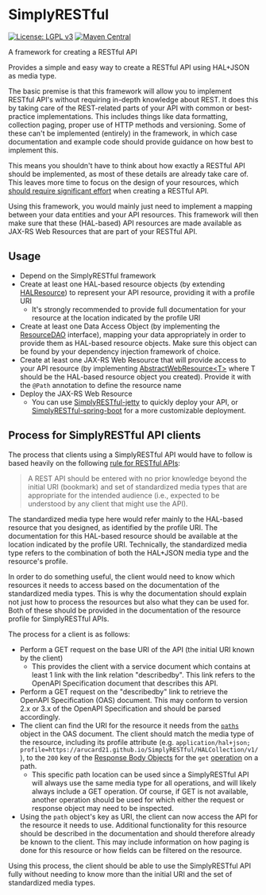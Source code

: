 # SimplyRESTful
[![License: LGPL v3](https://img.shields.io/badge/License-LGPL%20v3-blue.svg?style=plastic)](https://www.gnu.org/licenses/lgpl-3.0)
[![Maven Central](https://maven-badges.herokuapp.com/maven-central/com.github.arucard21.simplyrestful/simplyrestful/badge.svg?style=plastic)](https://maven-badges.herokuapp.com/maven-central/com.github.arucard21.simplyrestful/simplyrestful)

A framework for creating a RESTful API

Provides a simple and easy way to create a RESTful API using HAL+JSON as media type.

The basic premise is that this framework will allow you to implement RESTful API's without requiring in-depth knowledge about REST. It does this by taking care of the REST-related parts of your API with common or best-practice implementations. This includes things like data formatting, collection paging, proper use of HTTP methods and versioning. Some of these can't be implemented (entirely) in the framework, in which case documentation and example code should provide guidance on how best to implement this.

This means you shouldn't have to think about how exactly a RESTful API should be implemented, as most of these details are already take care of. This leaves more time to focus on the design of your resources, which [should require significant effort](http://roy.gbiv.com/untangled/2008/rest-apis-must-be-hypertext-driven) when creating a RESTful API.

Using this framework, you would mainly just need to implement a mapping between your data entities and your API resources. This framework will then make sure that these (HAL-based) API resources are made available as JAX-RS Web Resources that are part of your RESTful API.

## Usage
* Depend on the SimplyRESTful framework
* Create at least one HAL-based resource objects (by extending [HALResource](/src/main/java/simplyrestful/api/framework/core/hal/HALResource.java)) to represent your API resource, providing it with a profile URI
    * It's strongly recommended to provide full documentation for your resource at the location indicated by the profile URI
* Create at least one Data Access Object (by implementing the [ResourceDAO](/src/main/java/simplyrestful/api/framework/core/ResourceDAO.java) interface), mapping your data appropriately in order to provide them as HAL-based resource objects. Make sure this object can be found by your dependency injection framework of choice.
* Create at least one JAX-RS Web Resource that will provide access to your API resource (by implementing [AbstractWebResource\<T\>](/src/main/java/simplyrestful/api/framework/core/AbstractWebResource.java) where T should be the HAL-based resource object you created). Provide it with the `@Path` annotation to define the resource name
* Deploy the JAX-RS Web Resource
    * You can use [SimplyRESTful-jetty](https://github.com/arucard21/SimplyRESTful-jetty) to quickly deploy your API, or [SimplyRESTful-spring-boot](https://github.com/arucard21/SimplyRESTful-spring-boot) for a more customizable deployment.

## Process for SimplyRESTful API clients
The process that clients using a SimplyRESTful API would have to follow is based heavily on the following [rule for RESTful APIs](http://roy.gbiv.com/untangled/2008/rest-apis-must-be-hypertext-driven):

> A REST API should be entered with no prior knowledge beyond the initial URI (bookmark) and set of standardized media types that are appropriate for the intended audience (i.e., expected to be understood by any client that might use the API).

The standardized media type here would refer mainly to the HAL-based resource that you designed, as identified by the profile URI. The documentation for this HAL-based resource should be available at the location indicated by the profile URI. Technically, the standardized media type refers to the combination of both the HAL+JSON media type and the resource's profile. 

In order to do something useful, the client would need to know which resources it needs to access based on the documentation of the standardized media types. This is why the documentation should explain not just how to process the resources but also what they can be used for. Both of these should be provided in the documentation of the resource profile for SimplyRESTful APIs.

The process for a client is as follows:
* Perform a GET request on the base URI of the API (the initial URI known by the client)
    * This provides the client with a service document which contains at least 1 link with the link relation "describedby". This link refers to the OpenAPI Specification document that describes this API. 
* Perform a GET request on the "describedby" link to retrieve the OpenAPI Specification (OAS) document. This may conform to version 2.x or 3.x of the OpenAPI Specification and should be parsed accordingly.
* The client can find the URI for the resource it needs from the [`paths`](https://github.com/OAI/OpenAPI-Specification/blob/master/versions/3.0.1.md#pathsObject) object in the OAS document. The client should match the media type of the resource, including its profile attribute (e.g. `application/hal+json; profile=https://arucard21.github.io/SimplyRESTful/HALCollection/v1/`), to the `200` key of the [Response Body Objects](https://github.com/OAI/OpenAPI-Specification/blob/master/versions/3.0.1.md#responsesObject) for the `get` [operation](https://github.com/OAI/OpenAPI-Specification/blob/master/versions/3.0.1.md#operationObject) on a path. 
    * This specific path location can be used since a SimplyRESTful API will always use the same media type for all operations, and will likely always include a GET operation. Of course, if GET is not available, another operation should be used for which either the request or response object may need to be inspected.
* Using the `path` object's key as URI, the client can now access the API for the resource it needs to use. Additional functionality for this resource should be described in the documentation and should therefore already be known to the client. This may include information on how paging is done for this resource or how fields can be filtered on the resource.

Using this process, the client should be able to use the SimplyRESTful API fully without needing to know more than the initial URI and the set of standardized media types.
